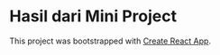# Hasil dari Mini Project

This project was bootstrapped with [Create React App](https://github.com/facebook/create-react-app).




